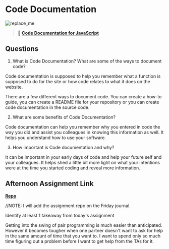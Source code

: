 # Code Documentation

![replace_me](https://codeworks.blob.core.windows.net/public/assets/img/illustrations/placeholder.svg)

> **📖 [Code Documentation for JavaScript](https://codeworksacademy.com/fs-student-guide/resources/wk7/02-JSDocs)**

## Questions

1. What is Code Documentation? What are some of the ways to document code?

Code documentation is supposed to help you remember what a function is supposed to do for the site or how code relates to what it does on the website. 

There are a few different ways to document code. You can create a how-to guide, you can create a README file for your repository or you can create code documentation in the source code. 

2. What are some benefits of Code Documentation?

Code documentation can help you remember why you entered in code the way you did and assist you colleagues in knowing this information as well. It helps you understand how to use your software. 

3. How important is Code documentation and why?

It can be important in your early days of code and help your future self and your colleagues. It helps shed a little bit more light on what your intentions were at the time you started coding and reveal more information.

## Afternoon Assignment Link

**[Repo](https://github.com/IsaiahLeiva/<ASSIGNMENT_REPO>)**

//NOTE: I will add the assignment repo on the Friday journal. 

Identify at least 1 takeaway from today's assignment

Getting into the swing of pair programming is much easier than anticipated. However it becomes tougher when one partner doesn't want to ask for help in the same amount of time that you want to. I want to spend only so much time figuring out a problem before I want to get help from the TAs for it. 